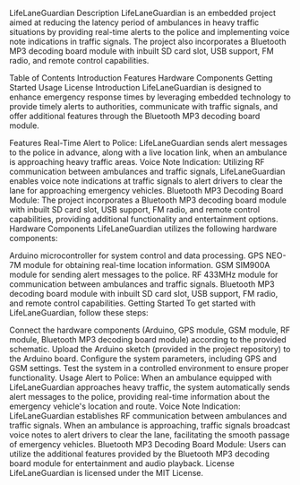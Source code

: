 LifeLaneGuardian
Description
LifeLaneGuardian is an embedded project aimed at reducing the latency period of ambulances in heavy traffic situations by providing real-time alerts to the police and implementing voice note indications in traffic signals. The project also incorporates a Bluetooth MP3 decoding board module with inbuilt SD card slot, USB support, FM radio, and remote control capabilities.

Table of Contents
Introduction
Features
Hardware Components
Getting Started
Usage
License
Introduction
LifeLaneGuardian is designed to enhance emergency response times by leveraging embedded technology to provide timely alerts to authorities, communicate with traffic signals, and offer additional features through the Bluetooth MP3 decoding board module.

Features
Real-Time Alert to Police: LifeLaneGuardian sends alert messages to the police in advance, along with a live location link, when an ambulance is approaching heavy traffic areas.
Voice Note Indication: Utilizing RF communication between ambulances and traffic signals, LifeLaneGuardian enables voice note indications at traffic signals to alert drivers to clear the lane for approaching emergency vehicles.
Bluetooth MP3 Decoding Board Module: The project incorporates a Bluetooth MP3 decoding board module with inbuilt SD card slot, USB support, FM radio, and remote control capabilities, providing additional functionality and entertainment options.
Hardware Components
LifeLaneGuardian utilizes the following hardware components:

Arduino microcontroller for system control and data processing.
GPS NEO-7M module for obtaining real-time location information.
GSM SIM900A module for sending alert messages to the police.
RF 433MHz module for communication between ambulances and traffic signals.
Bluetooth MP3 decoding board module with inbuilt SD card slot, USB support, FM radio, and remote control capabilities.
Getting Started
To get started with LifeLaneGuardian, follow these steps:

Connect the hardware components (Arduino, GPS module, GSM module, RF module, Bluetooth MP3 decoding board module) according to the provided schematic.
Upload the Arduino sketch (provided in the project repository) to the Arduino board.
Configure the system parameters, including GPS and GSM settings.
Test the system in a controlled environment to ensure proper functionality.
Usage
Alert to Police: When an ambulance equipped with LifeLaneGuardian approaches heavy traffic, the system automatically sends alert messages to the police, providing real-time information about the emergency vehicle's location and route.
Voice Note Indication: LifeLaneGuardian establishes RF communication between ambulances and traffic signals. When an ambulance is approaching, traffic signals broadcast voice notes to alert drivers to clear the lane, facilitating the smooth passage of emergency vehicles.
Bluetooth MP3 Decoding Board Module: Users can utilize the additional features provided by the Bluetooth MP3 decoding board module for entertainment and audio playback.
License
LifeLaneGuardian is licensed under the MIT License.


